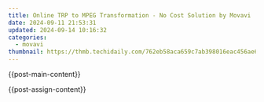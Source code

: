 ```yaml
---
title: Online TRP to MPEG Transformation - No Cost Solution by Movavi
date: 2024-09-11 21:53:31
updated: 2024-09-14 10:16:32
categories:
  - movavi
thumbnail: https://thmb.techidaily.com/762eb58aca659c7ab398016eac456ae67d371642f3000355e426b137b3698ca6.jpg
---
```


{{post-main-content}}

<ins class="adsbygoogle"
     style="display:block"
     data-ad-format="autorelaxed"
     data-ad-client="ca-pub-7571918770474297"
     data-ad-slot="1223367746"></ins>

{{post-assign-content}}

<ins class="adsbygoogle"
     style="display:block"
     data-ad-client="ca-pub-7571918770474297"
     data-ad-slot="8358498916"
     data-ad-format="auto"
     data-full-width-responsive="true"></ins>
